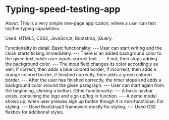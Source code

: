 # Typing-speed-testing-app

About: This is a very simple one-page application, where a user can test his/her typing capabilities. 

Used: HTML5, CSS3, JavaScript, Bootstrap, jQuery.

Functionality in detail: 
    Basic functionality:
    --- User can start writing and the clock starts ticking immediately.
    --- There is an added background color to the given text, while user inputs correct text.
    --- If not, then stops adding the background color.
    --- The input field changes its color accordingly as well, if correct, then adds a blue colored border, if incorrect, then adds a orange colored border, if finished correctly, then adds a green colored border.
    --- After the user has finished correctly, the timer stops and adds a background color around the given paragraph.
    --- User can start again from the beginning, clicking a button.
    Other functionality:
    --- A basic navbar exists, containing the logo and sign up/log in function.
    --- A demo modal shows up, when user presses sign up button though it is non-functional.
    For styling:
    --- Used Bootstrap3 framework mostly for styling.
    --- Used CSS flexbox for additional styles.